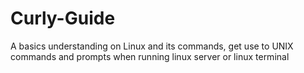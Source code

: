 # Curly-Guide
A basics understanding on Linux and its commands, get use to UNIX commands and prompts when running linux server or linux terminal
